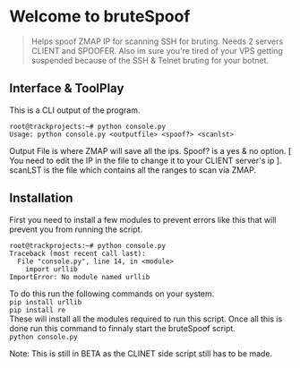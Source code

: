 # Welcome to bruteSpoof
>Helps spoof ZMAP IP for scanning SSH for bruting. Needs 2 servers CLIENT and SPOOFER. Also im sure you're tired of your VPS getting suspended because of the SSH & Telnet bruting for your botnet.

## Interface & ToolPlay
This is a CLI output of the program.
```
root@trackprojects:~# python console.py 
Usage: python console.py <outputfile> <spoof?> <scanlst>
```

Output File is where ZMAP will save all the ips.
Spoof? is a yes & no option. [ You need to edit the IP in the file to change it to your CLIENT server's ip ].
scanLST is the file which contains all the ranges to scan via ZMAP.

## Installation
First you need to install a few modules to prevent errors like this that will prevent you from running the script.
```
root@trackprojects:~# python console.py 
Traceback (most recent call last):
  File "console.py", line 14, in <module>
    import urllib
ImportError: No module named urllib
```
To do this run the following commands on your system. <br>
```pip install urllib```<br>
```pip install re```<br>
These will install all the modules required to run this script. Once all this is done run this command to finnaly start the bruteSpoof script.<br>
```python console.py```

Note: This is still in BETA as the CLINET side script still has to be made.
